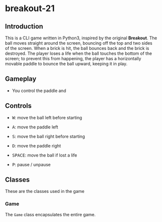 # breakout-21
## Introduction
This is a CLI game written in Python3, inspired by the original **Breakout**. The ball moves straight around the screen, bouncing off the top and two sides of the screen. When a brick is hit, the ball bounces back and the brick is destroyed. The player loses a life when the ball touches the bottom of the screen; to prevent this from happening, the player has a horizontally movable paddle to bounce the ball upward, keeping it in play.  
## Gameplay
* You control the paddle and 


## Controls
- <kbd>W</kbd>: move the ball left before starting
- <kbd>A</kbd>: move the paddle left
- <kbd>S</kbd>: move the ball right before starting
- <kbd>D</kbd>: move the paddle right

- <kbd>SPACE</kbd>: move the ball if lost a life
- <kbd>P</kbd>: pause / unpause

## Classes
These are the classes used in the game
### Game
The `Game` class encapsulates the entire game.